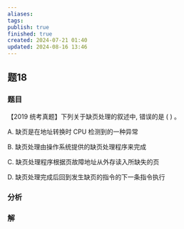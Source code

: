 ```yaml
---
aliases: 
tags: 
publish: true
finished: true
created: 2024-07-21 01:40
updated: 2024-08-16 13:46
---
```

## 题18
### 题目
【2019 统考真题】下列关于缺页处理的叙述中, 错误的是 ( ) 。

A. 缺页是在地址转换时 CPU 检测到的一种异常

B. 缺页处理由操作系统提供的缺页处理程序来完成

C. 缺页处理程序根据页故障地址从外存读入所缺失的页

D. 缺页处理完成后回到发生缺页的指令的下一条指令执行
### 分析

### 解